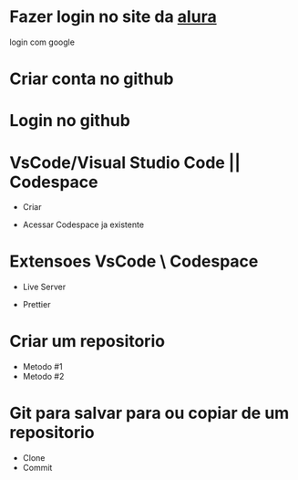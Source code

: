# Fazer login no site da [alura](https://cursos.alura.com.br/edutech)
 login com google

# Criar conta no github


# Login no github


# VsCode/Visual Studio Code ||  Codespace
  
  - Criar
  
  - Acessar Codespace ja existente


# Extensoes VsCode \\ Codespace
  - Live Server
  
  - Prettier


# Criar um repositorio
  - Metodo #1
  - Metodo #2


# Git para salvar para ou copiar de um repositorio
  - Clone
  - Commit
